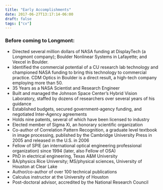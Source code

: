 ```yaml
---
title: "Early Accomplishments"
date: 2017-06-27T13:17:14-06:00
draft: false
tags: ["cv"]
---
```


### Before coming to Longmont:

  * Directed several million dollars of NASA funding at DisplayTech (a Longmont company); Boulder Nonlinear Systems in Lafayette; and Vexcel in Boulder.
  * Identified the commercial potential of a CU research lab technology and championed NASA funding to bring this technology to commercial practice. CDM Optics in Boulder is a direct result, a high-tech company employing more than 50.
  * 35 Years as a NASA Scientist and Research Engineer
  * Built and managed the Johnson Space Center’s Hybrid Vision Laboratory, staffed by dozens of researchers over several years of his guidance
  * Established budgets, secured government-agency funding, and negotiated Inter-Agency agreements
  * Holds nine patents, several of which have been licensed to industry
  * Elected member of Sigma Xi, an honorary scientific organization
  * Co-author of Correlation Pattern Recognition, a graduate level textbook in image processing, published by the Cambridge University Press in 2005 and released in the U.S. in 2006
  * Fellow of SPIE (an international optical engineering professional organization) since 1994 (later, also Fellow of OSA)
  * PhD in electrical engineering, Texas A&M University
  * BA/physics Rice University; MS/physical sciences, University of Houston at Clear Lake
  * Author/co-author of over 100 technical publications
  * Calculus instructor at the University of Houston
  * Post-doctoral advisor, accredited by the National Research Council
